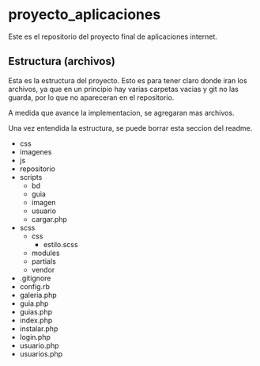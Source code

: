 # proyecto_aplicaciones
Este es el repositorio del proyecto final de aplicaciones internet. 

## Estructura (archivos)
Esta es la estructura del proyecto. Esto es para tener claro donde 
iran los archivos, ya que en un principio hay varias carpetas 
vacias y git no las guarda, por lo que no apareceran en el repositorio.

A medida que avance la implementacion, se agregaran mas archivos.

Una vez entendida la estructura, se puede borrar esta seccion del readme.

* css
* imagenes
* js
* repositorio
* scripts
    - bd
    - guia
    - imagen
    - usuario
    - cargar.php
* scss
    - css
        - estilo.scss
    - modules
    - partials
    - vendor
* .gitignore
* config.rb
* galeria.php
* guia.php
* guias.php
* index.php
* instalar.php
* login.php
* usuario.php
* usuarios.php


